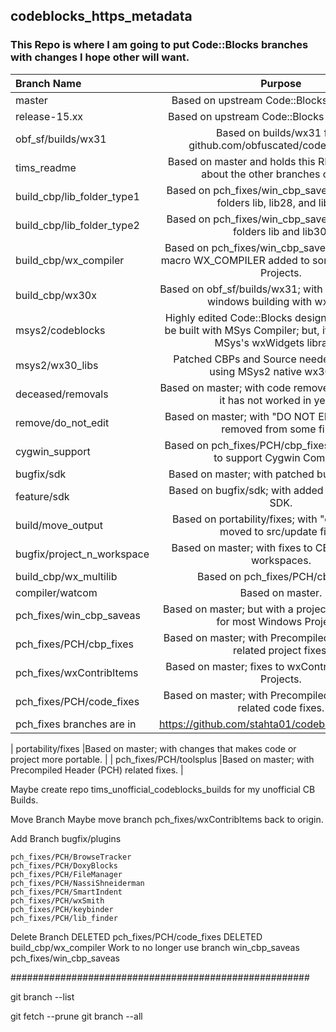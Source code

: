 ## codeblocks_https_metadata
### This Repo is where I am going to put Code::Blocks branches with changes I hope other will want.

| Branch Name                | Purpose |
|:---------------------------|:-------:|
| master                     |Based on upstream Code::Blocks trunk/master |
| release-15.xx              |Based on upstream Code::Blocks release-15.xx |
| obf_sf/builds/wx31         |Based on builds/wx31 from github.com/obfuscated/codeblocks_sf. |
| tims_readme                |Based on master and holds this README.md file about the other branches of mine. |
| build_cbp/lib_folder_type1 |Based on pch_fixes/win_cbp_saveas; with added folders lib, lib28, and lib30. |
| build_cbp/lib_folder_type2 |Based on pch_fixes/win_cbp_saveas; with added folders lib and lib30. |
| build_cbp/wx_compiler      |Based on pch_fixes/win_cbp_saveas; with project macro WX_COMPILER added to some Windows CB Projects. |
| build_cbp/wx30x            |Based on obf_sf/builds/wx31; with fixes needed for windows building with wx3.0.x. |
| msys2/codeblocks           |Highly edited Code::Blocks designed to work and be built with MSys Compiler; but, it does NOT use MSys's wxWidgets libraries. |
| msys2/wx30_libs            |Patched CBPs and Source needed to build CB using MSys2 native wx30 libs. |
| deceased/removals          |Based on master; with code removed that looks like it has not worked in years. |
| remove/do_not_edit         |Based on master; with "DO NOT EDIT" comments removed from some files. |
| cygwin_support             |Based on pch_fixes/PCH/cbp_fixes; with changes to support Cygwin Compiler. |
| bugfix/sdk                 |Based on master; with patched bugs in CB SDK. |
| feature/sdk                |Based on bugfix/sdk; with added features to CB SDK. |
| build/move_output          |Based on portability/fixes; with "output" folder moved to src/update files. |
| bugfix/project_n_workspace |Based on master; with fixes to CB Projects and workspaces. |
| build_cbp/wx_multilib      |Based on pch_fixes/PCH/cbp_fixes. |
| compiler/watcom            |Based on master. |
| pch_fixes/win_cbp_saveas   |Based on master; but with a projects save as done for most Windows Projects. |
| pch_fixes/PCH/cbp_fixes    |Based on master; with Precompiled Header (PCH) related project fixes. |
| pch_fixes/wxContribItems   |Based on master; fixes to wxContribItems WinOS Projects. |
| pch_fixes/PCH/code_fixes   |Based on master; with Precompiled Header (PCH) related code fixes. |
| pch_fixes branches are in  | https://github.com/stahta01/codeblocks_PCH_fixes |

| portability/fixes          |Based on master; with changes that makes code or project more portable. |
| pch_fixes/PCH/toolsplus    |Based on master; with Precompiled Header (PCH) related fixes. |


Maybe create repo tims_unofficial_codeblocks_builds for my unofficial CB Builds.

Move Branch
    Maybe move branch pch_fixes/wxContribItems back to origin.

Add Branch
    bugfix/plugins

    pch_fixes/PCH/BrowseTracker
    pch_fixes/PCH/DoxyBlocks
    pch_fixes/PCH/FileManager
    pch_fixes/PCH/NassiShneiderman
    pch_fixes/PCH/SmartIndent
    pch_fixes/PCH/wxSmith
    pch_fixes/PCH/keybinder
    pch_fixes/PCH/lib_finder
Delete Branch
    DELETED pch_fixes/PCH/code_fixes
    DELETED build_cbp/wx_compiler
    Work to no longer use branch win_cbp_saveas
    pch_fixes/win_cbp_saveas

######################################################

git branch --list

git fetch --prune
git branch --all
